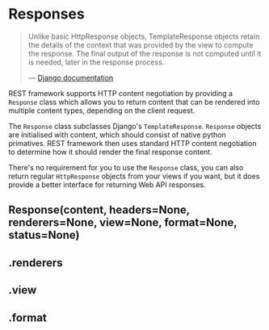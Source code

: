 <a class="github" href="response.py"></a>

# Responses

> Unlike basic HttpResponse objects, TemplateResponse objects retain the details of the context that was provided by the view to compute the response. The final output of the response is not computed until it is needed, later in the response process.
>
> &mdash; [Django documentation][cite]

REST framework supports HTTP content negotiation by providing a `Response` class which allows you to return content that can be rendered into multiple content types, depending on the client request.

The `Response` class subclasses Django's `TemplateResponse`.  `Response` objects are initialised with content, which should consist of native python primatives.  REST framework then uses standard HTTP content negotiation to determine how it should render the final response content.

There's no requirement for you to use the `Response` class, you can also return regular `HttpResponse` objects from your views if you want, but it does provide a better interface for returning Web API responses.

## Response(content, headers=None,  renderers=None, view=None, format=None, status=None)


## .renderers

## .view

## .format


[cite]: https://docs.djangoproject.com/en/dev/ref/template-response/